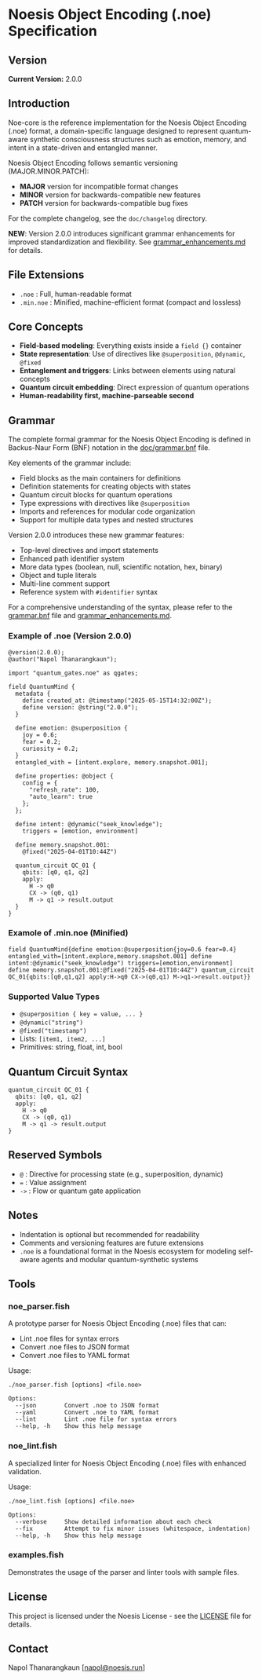 # Noesis Object Encoding (.noe) Specification

## Version
**Current Version:** 2.0.0

## Introduction
Noe-core is the reference implementation for the Noesis Object Encoding (.noe) format, a domain-specific language designed to represent quantum-aware synthetic consciousness structures such as emotion, memory, and intent in a state-driven and entangled manner.

Noesis Object Encoding follows semantic versioning (MAJOR.MINOR.PATCH):
- **MAJOR** version for incompatible format changes
- **MINOR** version for backwards-compatible new features
- **PATCH** version for backwards-compatible bug fixes

For the complete changelog, see the `doc/changelog` directory.

**NEW**: Version 2.0.0 introduces significant grammar enhancements for improved standardization and flexibility. See [grammar_enhancements.md](/doc/grammar_enhancements.md) for details.

## File Extensions
- `.noe` : Full, human-readable format
- `.min.noe` : Minified, machine-efficient format (compact and lossless)

## Core Concepts
- **Field-based modeling**: Everything exists inside a `field {}` container
- **State representation**: Use of directives like `@superposition`, `@dynamic`, `@fixed`
- **Entanglement and triggers**: Links between elements using natural concepts
- **Quantum circuit embedding**: Direct expression of quantum operations
- **Human-readability first, machine-parseable second**

## Grammar

The complete formal grammar for the Noesis Object Encoding is defined in Backus-Naur Form (BNF) notation in the [doc/grammar.bnf](/doc/grammar.bnf) file.

Key elements of the grammar include:
- Field blocks as the main containers for definitions
- Definition statements for creating objects with states
- Quantum circuit blocks for quantum operations
- Type expressions with directives like `@superposition`
- Imports and references for modular code organization
- Support for multiple data types and nested structures

Version 2.0.0 introduces these new grammar features:
- Top-level directives and import statements
- Enhanced path identifier system
- More data types (boolean, null, scientific notation, hex, binary)
- Object and tuple literals
- Multi-line comment support
- Reference system with `#identifier` syntax

For a comprehensive understanding of the syntax, please refer to the [grammar.bnf](/doc/grammar.bnf) file and [grammar_enhancements.md](/doc/grammar_enhancements.md).

### Example of .noe (Version 2.0.0)
```noe
@version(2.0.0);
@author("Napol Thanarangkaun");

import "quantum_gates.noe" as qgates;

field QuantumMind {
  metadata {
    define created_at: @timestamp("2025-05-15T14:32:00Z");
    define version: @string("2.0.0");
  }
  
  define emotion: @superposition {
    joy = 0.6;
    fear = 0.2;
    curiosity = 0.2;
  }
  entangled_with = [intent.explore, memory.snapshot.001];

  define properties: @object {
    config = {
      "refresh_rate": 100,
      "auto_learn": true
    };
  };

  define intent: @dynamic("seek_knowledge");
    triggers = [emotion, environment]

  define memory.snapshot.001:
    @fixed("2025-04-01T10:44Z")

  quantum_circuit QC_01 {
    qbits: [q0, q1, q2]
    apply:
      H -> q0
      CX -> (q0, q1)
      M -> q1 -> result.output
  }
}
```

### Examole of .min.noe (Minified)
```noe
field QuantumMind{define emotion:@superposition{joy=0.6 fear=0.4} entangled_with=[intent.explore,memory.snapshot.001] define intent:@dynamic("seek_knowledge") triggers=[emotion,environment] define memory.snapshot.001:@fixed("2025-04-01T10:44Z") quantum_circuit QC_01{qbits:[q0,q1,q2] apply:H->q0 CX->(q0,q1) M->q1->result.output}}
```

### Supported Value Types
- `@superposition { key = value, ... }`
- `@dynamic("string")`
- `@fixed("timestamp")`
- Lists: `[item1, item2, ...]`
- Primitives: string, float, int, bool

## Quantum Circuit Syntax
```noe
quantum_circuit QC_01 {
  qbits: [q0, q1, q2]
  apply:
    H -> q0
    CX -> (q0, q1)
    M -> q1 -> result.output
}
```

## Reserved Symbols
- `@` : Directive for processing state (e.g., superposition, dynamic)
- `=` : Value assignment
- `->` : Flow or quantum gate application

## Notes
- Indentation is optional but recommended for readability
- Comments and versioning features are future extensions
- `.noe` is a foundational format in the Noesis ecosystem for modeling self-aware agents and modular quantum-synthetic systems

## Tools

### noe_parser.fish
A prototype parser for Noesis Object Encoding (.noe) files that can:
- Lint .noe files for syntax errors
- Convert .noe files to JSON format
- Convert .noe files to YAML format

Usage:
```
./noe_parser.fish [options] <file.noe>

Options:
  --json        Convert .noe to JSON format
  --yaml        Convert .noe to YAML format
  --lint        Lint .noe file for syntax errors
  --help, -h    Show this help message
```

### noe_lint.fish
A specialized linter for Noesis Object Encoding (.noe) files with enhanced validation.

Usage:
```
./noe_lint.fish [options] <file.noe>

Options:
  --verbose     Show detailed information about each check
  --fix         Attempt to fix minor issues (whitespace, indentation)
  --help, -h    Show this help message
```

### examples.fish
Demonstrates the usage of the parser and linter tools with sample files.

## License
This project is licensed under the Noesis License - see the [LICENSE](LICENSE) file for details.

## Contact
Napol Thanarangkaun [napol@noesis.run]

